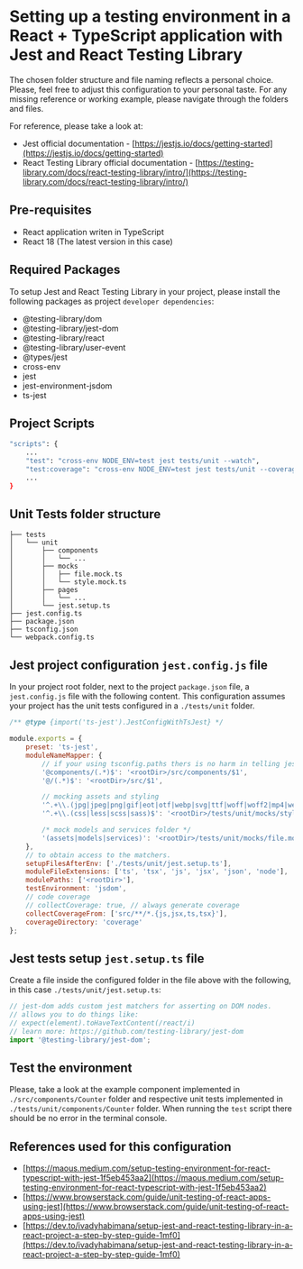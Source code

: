 # Setting up a testing environment in a React + TypeScript application with Jest and React Testing Library

The chosen folder structure and file naming reflects a personal choice. Please, feel free to adjust this configuration to your personal taste. For any missing reference or working example, please navigate through the folders and files.

For reference, please take a look at:

-   Jest official documentation - [https://jestjs.io/docs/getting-started](https://jestjs.io/docs/getting-started)
-   React Testing Library official documentation - [https://testing-library.com/docs/react-testing-library/intro/](https://testing-library.com/docs/react-testing-library/intro/)

## Pre-requisites

-   React application writen in TypeScript
-   React 18 (The latest version in this case)

## Required Packages

To setup Jest and React Testing Library in your project, please install the following packages as project `developer dependencies`:

-   @testing-library/dom
-   @testing-library/jest-dom
-   @testing-library/react
-   @testing-library/user-event
-   @types/jest
-   cross-env
-   jest
-   jest-environment-jsdom
-   ts-jest

## Project Scripts

```bash
"scripts": {
    ...
    "test": "cross-env NODE_ENV=test jest tests/unit --watch",
    "test:coverage": "cross-env NODE_ENV=test jest tests/unit --coverage",
    ...
}
```

## Unit Tests folder structure

```
├── tests
│   └── unit
│       ├── components
│       │   └── ...
│       ├── mocks
│       │   ├── file.mock.ts
│       │   └── style.mock.ts
│       ├── pages
│       │   └── ...
│       └── jest.setup.ts
├── jest.config.ts
├── package.json
├── tsconfig.json
└── webpack.config.ts
```

## Jest project configuration `jest.config.js` file

In your project root folder, next to the project `package.json` file, a `jest.config.js` file with the following content. This configuration assumes your project has the unit tests configured in a `./tests/unit` folder.

```javascript
/** @type {import('ts-jest').JestConfigWithTsJest} */

module.exports = {
    preset: 'ts-jest',
    moduleNameMapper: {
        // if your using tsconfig.paths thers is no harm in telling jest
        '@components/(.*)$': '<rootDir>/src/components/$1',
        '@/(.*)$': '<rootDir>/src/$1',

        // mocking assets and styling
        '^.+\\.(jpg|jpeg|png|gif|eot|otf|webp|svg|ttf|woff|woff2|mp4|webm|wav|mp3|m4a|aac|oga)$': '<rootDir>/tests/unit/mocks/file.mock.ts',
        '^.+\\.(css|less|scss|sass)$': '<rootDir>/tests/unit/mocks/style.mock.ts',

        /* mock models and services folder */
        '(assets|models|services)': '<rootDir>/tests/unit/mocks/file.mock.ts'
    },
    // to obtain access to the matchers.
    setupFilesAfterEnv: ['./tests/unit/jest.setup.ts'],
    moduleFileExtensions: ['ts', 'tsx', 'js', 'jsx', 'json', 'node'],
    modulePaths: ['<rootDir>'],
    testEnvironment: 'jsdom',
    // code coverage
    // collectCoverage: true, // always generate coverage
    collectCoverageFrom: ['src/**/*.{js,jsx,ts,tsx}'],
    coverageDirectory: 'coverage'
};
```

## Jest tests setup `jest.setup.ts` file

Create a file inside the configured folder in the file above with the following, in this case `./tests/unit/jest.setup.ts`:

```javascript
// jest-dom adds custom jest matchers for asserting on DOM nodes.
// allows you to do things like:
// expect(element).toHaveTextContent(/react/i)
// learn more: https://github.com/testing-library/jest-dom
import '@testing-library/jest-dom';
```

## Test the environment

Please, take a look at the example component implemented in `./src/components/Counter` folder and respective unit tests implemented in `./tests/unit/components/Counter` folder. When running the `test` script there should be no error in the terminal console.

## References used for this configuration

-   [https://maous.medium.com/setup-testing-environment-for-react-typescript-with-jest-1f5eb453aa2](https://maous.medium.com/setup-testing-environment-for-react-typescript-with-jest-1f5eb453aa2)
-   [https://www.browserstack.com/guide/unit-testing-of-react-apps-using-jest](https://www.browserstack.com/guide/unit-testing-of-react-apps-using-jest)
-   [https://dev.to/ivadyhabimana/setup-jest-and-react-testing-library-in-a-react-project-a-step-by-step-guide-1mf0](https://dev.to/ivadyhabimana/setup-jest-and-react-testing-library-in-a-react-project-a-step-by-step-guide-1mf0)
